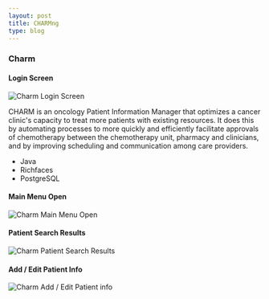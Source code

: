 ```yaml
---
layout: post
title: CHARMng
type: blog 
---
```


### Charm

#### Login Screen

![Charm Login Screen](https://googledrive.com/host/0BxjvFCbJpltvbDRyZUZZYXBCa2s/charm.jpg)

CHARM is an oncology Patient Information Manager that optimizes a cancer clinic's capacity to treat more patients with existing resources. It does this by automating processes to more quickly and efficiently facilitate approvals of chemotherapy between the chemotherapy unit, pharmacy and clinicians, and by improving scheduling and communication among care providers.

* Java
* Richfaces
* PostgreSQL

#### Main Menu Open

![Charm Main Menu Open](https://googledrive.com/host/0BxjvFCbJpltvbDRyZUZZYXBCa2s/charm2.jpg)

#### Patient Search Results

![Charm Patient Search Results](https://googledrive.com/host/0BxjvFCbJpltvbDRyZUZZYXBCa2s/charm3.jpg)

#### Add / Edit Patient Info

![Charm Add / Edit Patient info](https://googledrive.com/host/0BxjvFCbJpltvbDRyZUZZYXBCa2s/charm4.jpg)
